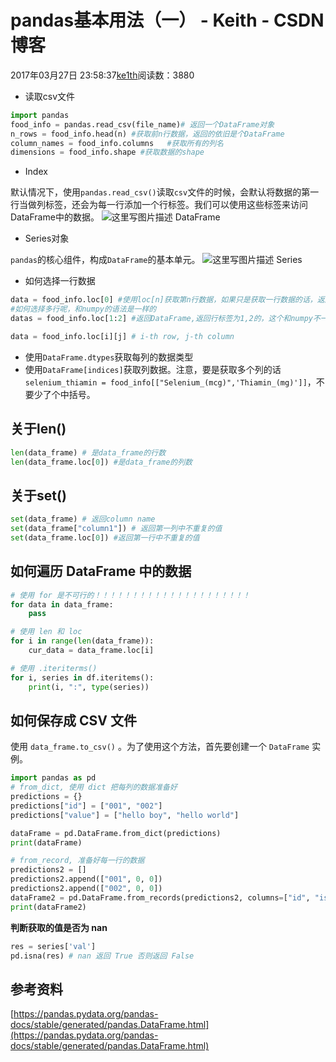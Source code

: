 # pandas基本用法（一） - Keith - CSDN博客





2017年03月27日 23:58:37[ke1th](https://me.csdn.net/u012436149)阅读数：3880







- 读取csv文件

```python
import pandas
food_info = pandas.read_csv(file_name)# 返回一个DataFrame对象
n_rows = food_info.head(n) #获取前n行数据，返回的依旧是个DataFrame
column_names = food_info.columns   #获取所有的列名
dimensions = food_info.shape #获取数据的shape
```
- Index

默认情况下，使用`pandas.read_csv()`读取`csv`文件的时候，会默认将数据的第一行当做列标签，还会为每一行添加一个行标签。我们可以使用这些标签来访问DataFrame中的数据。 
![这里写图片描述](https://img-blog.csdn.net/20170327235659859?watermark/2/text/aHR0cDovL2Jsb2cuY3Nkbi5uZXQvdTAxMjQzNjE0OQ==/font/5a6L5L2T/fontsize/400/fill/I0JBQkFCMA==/dissolve/70/gravity/SouthEast)
DataFrame

- Series对象

`pandas`的核心组件，构成`DataFrame`的基本单元。 
![这里写图片描述](https://img-blog.csdn.net/20170327235718718?watermark/2/text/aHR0cDovL2Jsb2cuY3Nkbi5uZXQvdTAxMjQzNjE0OQ==/font/5a6L5L2T/fontsize/400/fill/I0JBQkFCMA==/dissolve/70/gravity/SouthEast)
Series

- 如何选择一行数据

```python
data = food_info.loc[0] #使用loc[n]获取第n行数据，如果只是获取一行数据的话，返回Series
#如何选择多行呢，和numpy的语法是一样的
datas = food_info.loc[1:2] #返回DataFrame,返回行标签为1,2的，这个和numpy不一样，而且loc[]也不支持-n

data = food_info.loc[i][j] # i-th row, j-th column
```
- 使用`DataFrame.dtypes`获取每列的数据类型
- 使用`DataFrame[indices]`获取列数据。注意，要是获取多个列的话`selenium_thiamin = food_info[["Selenium_(mcg)",'Thiamin_(mg)']]`，不要少了个中括号。

## 关于len()

```python
len(data_frame) # 是data_frame的行数
len(data_frame.loc[0]) #是data_frame的列数
```

## 关于set()

```python
set(data_frame) # 返回column name
set(data_frame["column1"]) # 返回第一列中不重复的值
set(data_frame.loc[0]) #返回第一行中不重复的值
```

## 如何遍历 DataFrame 中的数据

```python
# 使用 for 是不可行的！！！！！！！！！！！！！！！！！！！！！
for data in data_frame:
    pass

# 使用 len 和 loc
for i in range(len(data_frame)):
    cur_data = data_frame.loc[i]

# 使用 .iteriterms()
for i, series in df.iteritems():
    print(i, ":", type(series))
```

## 如何保存成 CSV 文件

使用 `data_frame.to_csv()` 。为了使用这个方法，首先要创建一个 `DataFrame` 实例。

```python
import pandas as pd
# from_dict, 使用 dict 把每列的数据准备好
predictions = {}
predictions["id"] = ["001", "002"]
predictions["value"] = ["hello boy", "hello world"]

dataFrame = pd.DataFrame.from_dict(predictions)
print(dataFrame)

# from_record, 准备好每一行的数据
predictions2 = []
predictions2.append(["001", 0, 0])
predictions2.append(["002", 0, 0])
dataFrame2 = pd.DataFrame.from_records(predictions2, columns=["id", "is_man", "is_good"])
print(dataFrame2)
```

**判断获取的值是否为 nan**

```python
res = series['val']
pd.isna(res) # nan 返回 True 否则返回 False
```

## 参考资料

[https://pandas.pydata.org/pandas-docs/stable/generated/pandas.DataFrame.html](https://pandas.pydata.org/pandas-docs/stable/generated/pandas.DataFrame.html)






